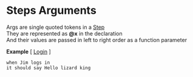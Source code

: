 # Steps Arguments

Args are single quoted tokens in a [Step](https://github.com/limadelic/contextual/blob/master/docs/Steps.md)  
They are represented as **@x** in the declaration   
And their values are passed in left to right order as a function parameter  

**Example** [ [Login](https://github.com/limadelic/contextual/blob/master/docs/src/login.coffee) ]
```
when Jim logs in  
it should say Hello lizard king  
```
